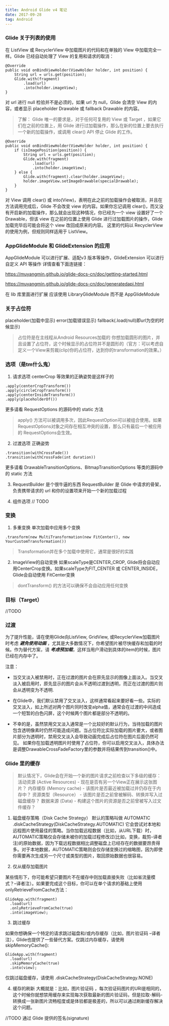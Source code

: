 ```yaml
---
title: Android Glide v4 笔记
date: 2017-09-28
tag: Android
---
```


### Glide 关于列表的使用
在 ListView 或 RecyclerView 中加载图片的代码和在单独的 View 中加载完全一样。Glide 已经自动处理了 View 的复用和请求的取消：
```
@Override
public void onBindViewHolder(ViewHolder holder, int position) {
    String url = urls.get(position);
    Glide.with(fragment)
        .load(url)
        .into(holder.imageView);
}
```
对 url 进行 null 检验并不是必须的，如果 url 为 null，Glide 会清空 View 的内容，或者显示 placeholder Drawable 或 fallback Drawable 的内容。


> 了解：
Glide 唯一的要求是，对于任何可复用的 View 或 Target ，如果它们在之前的位置上，用 Glide 进行过加载操作，那么在新的位置上要去执行一个新的加载操作，或调用 clear() API 停止 Glide 的工作。
```
@Override
public void onBindViewHolder(ViewHolder holder, int position) {
    if (isImagePosition(position)) {
        String url = urls.get(position);
        Glide.with(fragment)
            .load(url)
            .into(holder.imageView);
    } else {
        Glide.with(fragment).clear(holder.imageView);
        holder.imageView.setImageDrawable(specialDrawable);
    }
}
```
对 View 调用 clear() 或 into(View)，表明在此之前的加载操作会被取消，并且在方法调用完成后，Glide 不会改变 view 的内容。如果你忘记调用 clear()，而又没有开启新的加载操作，那么就会出现这种情况，你已经为一个 view 设置好了一个 Drawable，但该 view 在之前的位置上使用 Glide 进行过加载图片的操作，Glide 加载完毕后可能会将这个 view 改回成原来的内容。
这里的代码以 RecyclerView 的使用为例，但规则同样适用于 ListView。
>

### AppGlideModule 和 GlideExtension 的应用

AppGlideModule 可以进行扩展、适配v3 版本等操作，GlideExtension 可以进行自定义 API 等操作
详情查看下面连链接：

https://muyangmin.github.io/glide-docs-cn/doc/getting-started.html

https://muyangmin.github.io/glide-docs-cn/doc/generatedapi.html

在 lib 库里面进行扩展 应该使用 LibraryGlideModule 而不是 AppGlideModule

### 关于占位符
placeholder(加载中显示)
error(加载错误显示)
fallback(.load(null)即url为空的时候显示)

>占位符是在主线程从Android Resources加载的
>你想加载圆形的图片，并且设置了占位符，这个时候显示的占位符并不是圆形的（官方：可以考虑自定义一个View来剪裁(clip)你的占位符，达到你的transformation的效果。）

### 选项（是tm什么鬼）

1. 请求选项
centerCrop 等效果的正确姿势是这样子的
```
.apply(centerCropTransform())
.apply(circleCropTransform())
.apply(centerInsideTransform())
.apply(placeholderOf())
```
更多请看 RequestOptions 的源码中的 static 方法
>apply() 方法可以被调用多次，因此RequestOption可以被组合使用。如果RequestOptions对象之间存在相互冲突的设置，那么只有最后一个被应用的 RequestOptions会生效。

2. 过渡选项
正确姿势
```
.transition(withCrossFade())
.transition(withCrossFade(int duration))
```
更多请看 DrawableTransitionOptions、BitmapTransitionOptions 等类的源码中的 static 方法

3. RequestBuilder 是个很牛逼的东西
RequestBuilder 是 Glide 中请求的骨架，负责携带请求的 url 和你的设置项来开始一个新的加载过程

4. 组件选项
// TODO

### 变换

1. 多重变换
单次加载中应用多个变换
```
.transform(new MultiTransformation(new FitCenter(), new YourCustomTransformation())
```
>Transformation并在多个加载中使用它，通常是很好的实践

2. ImageView的自动变换
如果scaleType是CENTER_CROP, Glide将会自动应用CenterCrop变换。如果scaleType为FIT_CENTER 或 CENTER_INSIDE，Glide会自动使用 FitCenter变换

>dontTransform() 的方法可以确保不会自动应用任何变换

### 目标（Target）

//TODO

### 过渡

为了提升性能，请在使用Glide向ListView, GridView, 或RecyclerView加载图片时考虑 ***避免使用动画*** ，尤其是大多数情况下，你希望图片被尽快缓存和加载的时候。作为替代方案，请 ***考虑预加载***，这样当用户滑动到具体的item的时候，图片已经在内存中了。

注意：
- 当交叉淡入被禁用时，正在过渡的图片会在原先显示的图像上面淡入。当交叉淡入被启用时，原先显示的图片会从不透明过渡到透明，而正在过渡的图片则会从透明变为不透明.

- 在Glide中，我们默认禁用了交叉淡入，这样通常看起来要好看一些。实际的交叉淡入，如上所述对两个图片同时改变alpha值，通常会在过渡的中间造成一个短暂的白色闪屏，这个时候两个图片都是部分不透明的。

- 不幸的是，虽然禁用交叉淡入通常是一个比较好的默认行为，当待加载的图片包含透明像素时仍然可能造成问题。当占位符比实际加载的图片要大，或者图片部分为透明时，禁用交叉淡入会导致动画完成后占位符在图片后面仍然可见。 如果你在加载透明图片时使用了占位符，你可以启用交叉淡入，具体办法是调整DrawableCrossFadeFactory里的参数并将结果传到transition()中。

### Glide 里的缓存

>默认情况下，Glide会在开始一个新的图片请求之前检查以下多级的缓存：
活动资源 (Active Resources) - 现在是否有另一个View正在展示这张图片？
内存缓存 (Memory cache) - 该图片是否最近被加载过并仍存在于内存中？
资源类型（Resource） - 该图片是否之前曾被解码、转换并写入过磁盘缓存？
数据来源 (Data) - 构建这个图片的资源是否之前曾被写入过文件缓存？

1. 磁盘缓存策略（Disk Cache Strategy）
默认的策略叫做 AUTOMATIC
.diskCacheStrategy(DiskCacheStrategy.AUTOMATIC)
它会尝试对本地和远程图片使用最佳的策略。当你加载远程数据（比如，从URL下载）时，AUTOMATIC策略仅会存储未被你的加载过程修改过(比如，变换，裁剪–译者注)的原始数据，因为下载远程数据相比调整磁盘上已经存在的数据要昂贵得多。对于本地数据，AUTOMATIC策略则会仅存储变换过的缩略图，因为即使你需要再次生成另一个尺寸或类型的图片，取回原始数据也很容易。

2. 仅从缓存加载图片

某些情形下，你可能希望只要图片不在缓存中则加载直接失败（比如省流量模式？–译者注）。如果要完成这个目标，你可以在单个请求的基础上使用onlyRetrieveFromCache方法：

```
GlideApp.with(fragment)
  .load(url)
  .onlyRetrieveFromCache(true)
  .into(imageView);
```


3. 跳过缓存

如果你想确保一个特定的请求跳过磁盘和/或内存缓存（比如，图片验证码 –译者注），Glide也提供了一些替代方案。仅跳过内存缓存，请使用skipMemoryCache():
```
GlideApp.with(fragment)
  .load(url)
  .skipMemoryCache(true)
  .into(view);
```

仅跳过磁盘缓存，请使用 .diskCacheStrategy(DiskCacheStrategy.NONE)

4. 缓存的刷新
大概就是：比如，图片验证码 ，每次验证码图片的URl是相同的，这个时候你就想禁用缓存来实现每次获取最新的图片验证码，但是拉取-解码-转换成一张新图片流畅程度或是体验都是极差的，所以可以通过刷新缓存解决这个问题。

//TODO 通过 Glide 提供的签名(signature)
